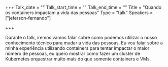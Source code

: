 +++
Talk_date = ""
Talk_start_time = ""
Talk_end_time = ""
Title = "Quando os containers impactam a vida das pessoas"
Type = "talk"
Speakers = ["jeferson-fernando"]

+++

Durante o talk, iremos vamos falar sobre como podemos utilizar o nosso conhecimento técnico para mudar a vida das pessoas. Eu vou falar sobre a minha experiência utilizando containers para tentar impactar o maior número de pessoas, eu quero mostrar como fazer um cluster de Kubernetes orquestrar muito mais do que somente containers e VMs.
